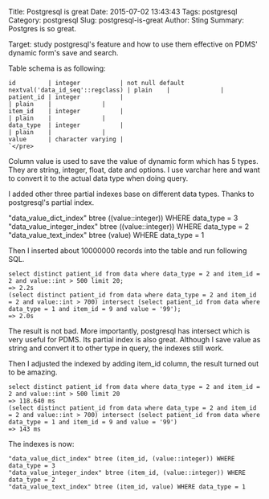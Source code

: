 Title: Postgresql is great
Date: 2015-07-02 13:43:43
Tags: postgresql
Category: postgresql
Slug: postgresql-is-great
Author: Sting
Summary: Postgres is so great.


Target: study postgresql's feature and how to use them effective on PDMS' dynamic form's save and search.

Table schema is as following:

    id         | integer           | not null default nextval('data_id_seq'::regclass) | plain    |              |
    patient_id | integer           |                                                   | plain    |              |
    item_id    | integer           |                                                   | plain    |              |
    data_type  | integer           |                                                   | plain    |              |
    value      | character varying |
    `</pre>

Column value is used to save the value of dynamic form which has 5 types. They are string, integer, float, date and options. I use varchar here and want to convert it to the actual data type when doing query.

I added other three partial indexes base on different data types. Thanks to postgresql's partial index.

"data_value_dict_index" btree ((value::integer)) WHERE data_type = 3
"data_value_integer_index" btree ((value::integer)) WHERE data_type = 2
"data_value_text_index" btree (value) WHERE data_type = 1

Then I inserted about 10000000 records into the table and run following SQL.

    select distinct patient_id from data where data_type = 2 and item_id = 2 and value::int > 500 limit 20;
    => 2.2s
    (select distinct patient_id from data where data_type = 2 and item_id = 2 and value::int > 700) intersect (select patient_id from data where data_type = 1 and item_id = 9 and value = '99');
    => 2.0s

The result is not bad. More importantly, postgresql has intersect which is very useful for PDMS. Its partial index is also great. Although I save value as string and convert it to other type in query, the indexes still work.

Then I adjusted the indexed by adding item_id column, the result turned out to be amazing.

    select distinct patient_id from data where data_type = 2 and item_id = 2 and value::int > 500 limit 20
    => 118.640 ms
    (select distinct patient_id from data where data_type = 2 and item_id = 2 and value::int > 700) intersect (select patient_id from data where data_type = 1 and item_id = 9 and value = '99')
    => 143 ms

The indexes is now:

    "data_value_dict_index" btree (item_id, (value::integer)) WHERE data_type = 3
    "data_value_integer_index" btree (item_id, (value::integer)) WHERE data_type = 2
    "data_value_text_index" btree (item_id, value) WHERE data_type = 1
    
